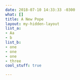 ```yaml
---
date: 2018-07-10 14:33:33 -0300
what: []
title: A New Pope
layout: my-hidden-layout
list_a:
- Aa
- b
list_b:
- one
- one
- one
- three
cool_stuff: true

---
```

